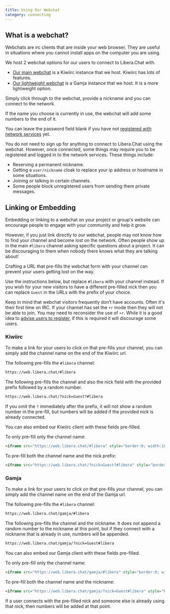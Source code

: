 ```yaml
---
title: Using Our Webchat
category: connecting
---
```


## What is a webchat?

Webchats are irc clients that are inside your web browser. They are useful
in situations where you cannot install apps on the computer you are using.

We host 2 webchat options for our users to connect to Libera.Chat with.

- [Our main webchat](https://web.libera.chat) is a Kiwiirc instance that we
host. Kiwiirc has lots of features.
- [Our lightweight webchat](https://web.libera.chat/gamja) is a Gamja
instance that we host. It is a more lightweight option.

Simply click through to the webchat, provide a nickname and you can connect
to the network.

If the name you choose is currently in use, the webchat will add some
numbers to the end of it.

You can leave the password field blank if you have not
[registered with network services](/guides/registration) yet.

You do not need to sign up for anything to connect to Libera.Chat using
the webchat. However, once connected, some things may require you to be
registered and logged in to the network services. These things include:

- Reserving a permanent nickname.
- Getting a `user/nickname` cloak to replace your ip address or hostname
in some situations.
- Joining or talking in certain channels.
- Some people block unregistered users from sending them private messages.

## Linking or Embedding

Embedding or linking to a webchat on your project or group's website can
encourage people to engage with your community and help it grow.

However, if you just link directly to our webchat, people may not know how to
find your channel and become lost on the network. Often people show up in the
main `#libera` channel asking specific questions about a project. It can be
discouraging to them when nobody there knows what they are talking about!

Crafting a URL that pre-fills the webchat form with your channel can prevent
your users getting lost on the way.

Use the instructions below, but replace `#libera` with your channel instead.
If you wish for your new visitors to have a different pre-filled nick then
you can replace `Guest` in the URLs with the prefix of your choice.

Keep in mind that webchat visitors frequently don’t have accounts. Often it's
their first time on IRC. If your channel has set the `+r` mode then they will
not be able to join. You may need to reconsider the use of `+r`. While it is a
good idea to [advise users to register](/guides/registration), if this is
required it will discourage some users.

### Kiwiirc

To make a link for your users to click on that pre-fills your channel, you
can simply add the channel name on the end of the Kiwiirc url.

The following pre-fills the `#libera` channel:

```html
https://web.libera.chat/#libera
```

The following pre-fills the channel and also the nick field with the provided
prefix followed by a random number.

```html
https://web.libera.chat/?nick=Guest?#libera
```

If you omit the `?` immediately after the prefix, it will not show a random
number in the pre-fill, but numbers will be added if the provided nick is
already connected.

You can also embed our Kiwiirc client with these fields pre-filled.

To only pre-fill only the channel name:

```html
<iframe src="https://web.libera.chat/#libera" style="border:0; width:100%; height:450px;"></iframe>
```

To pre-fill both the channel name and the nick prefix:

```html
<iframe src="https://web.libera.chat/?nick=Guest?#libera" style="border:0; width:100%; height:450px;"></iframe>
```

### Gamja

To make a link for your users to click on that pre-fills your channel, you
can simply add the channel name on the end of the Gamja url.

The following pre-fills the `#libera` channel:

```html
https://web.libera.chat/gamja/#libera
```

The following pre-fills the channel and the nickname. It does not append a
random number to the nickname at this point, but if they connect with a
nickname that is already in use, numbers will be appended.

```html
https://web.libera.chat/gamja/?nick=Guest#libera
```

You can also embed our Gamja client with these fields pre-filled.

To only pre-fill only the channel name:

```html
<iframe src="https://web.libera.chat/gamja/#libera" style="border:0; width:100%; height:450px;"></iframe>
```

To pre-fill both the channel name and the nickname:

```html
<iframe src="https://web.libera.chat/gamja/?nick=Guest#libera" style="border:0; width:100%; height:450px;"></iframe>
```

If a user connects with the pre-filled nick and someone else is already using
that nick, then numbers will be added at that point.
